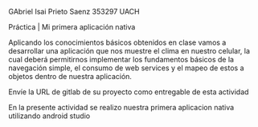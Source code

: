 GAbriel Isai Prieto Saenz
353297
UACH

Práctica | Mi primera aplicación nativa

Aplicando los conocimientos básicos obtenidos en clase vamos a desarrollar una aplicación que nos muestre el clima en nuestro celular, la cual deberá permitirnos implementar los fundamentos básicos de la navegación simple, el consumo de web services y el mapeo de estos a objetos dentro de nuestra aplicación.

Envíe la URL de gitlab de su proyecto como entregable de esta actividad

En la presente actividad se realizo nuestra primera aplicacion nativa utilizando android studio
